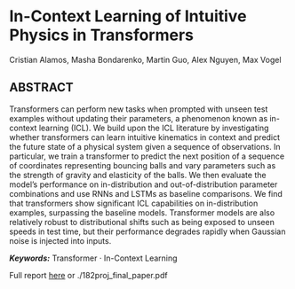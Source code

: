 # In-Context Learning of Intuitive Physics in Transformers
Cristian Alamos, Masha Bondarenko, Martin Guo, Alex Nguyen, Max Vogel

## ABSTRACT

Transformers can perform new tasks when prompted with unseen test examples without updating their parameters, a phenomenon known as in-context learning (ICL). We build upon the ICL literature by investigating whether transformers can learn intuitive kinematics in context and predict the future state of a physical system given a sequence of observations. In particular, we train a transformer to predict the next position of a sequence of coordinates representing bouncing balls and vary parameters such as the strength of gravity and elasticity of the balls. We then evaluate the model’s performance on in-distribution and out-of-distribution parameter combinations and use RNNs and LSTMs as baseline comparisons. We find that transformers show significant ICL capabilities on in-distribution examples, surpassing the baseline models. Transformer models are also relatively robust to distributional shifts such as being exposed to unseen speeds in test time, but their performance degrades rapidly when Gaussian noise is injected into inputs.


***Keywords:*** Transformer · In-Context Learning

Full report [here](https://drive.google.com/drive/folders/1YvkT5Hllqc9mC_c8hPxM84K4GqRWDS95) or ./182proj_final_paper.pdf
